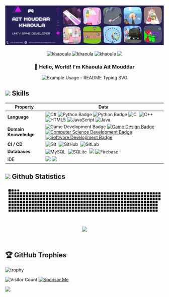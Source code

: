    <!--  my-header-img -->
![](Assets/AitMouddarKhaoula.png)
        
    
<p align="center">
<a href="https://hnida.itch.io/" target="blank"><img align="center" src="https://img.shields.io/badge/itch.io-%23000000.svg?&style=for-the-badge&logo=itch.io&logoColor=bf8bff&color=white" alt="khaooula"  /></a>
<a href="https://www.linkedin.com/in/khaoula-ait-mouddar-a1b56a213/" target="blank"><img align="center" src="https://img.shields.io/badge/LinkedIn-%230077B5.svg?&style=for-the-badge&logo=linkedin&logoColor=bf8bff&color=white" alt="khaoula" /></a>
<a href="mailto:aitmouddarkhaoula@gmail.com" target="blank"><img align="center" src="https://img.shields.io/badge/Email-%23D14836.svg?&style=for-the-badge&logo=Gmail&logoColor=bf8bff&color=white" alt="khaoula"  /></a>
<a href="https://aitmouddarkhaoula.github.io"><img align="center" src="https://img.shields.io/badge/Portfolio-%23000000.svg?style=for-the-badge&logo=firefox&logoColor=bf8bff&color=white" /></a>
</p>

  
<p align="center">
  <h3 align="center">👋 Hello, World! I'm Khaoula Ait Mouddar</h3>
</p> 

<p align="center">
  <img src="https://readme-typing-svg.demolab.com/?lines=Passionate+Game+Developer!;Coding+Enthusiast;Perpetual+Learner+🤓&font=Fira%20Code&center=true&width=380&height=50&duration=4000&pause=1000&color=bf8bff" alt="Example Usage - README Typing SVG">
</p>



<!--
## 🚀 About Me 
- 💻 Game developer with expertise in Unity engine.  
- 🌱 Always exploring new technologies and frameworks. 
- 🎓 Graduated with a degree in Computer Science Engineering from the National Schools of Applied Sciences.  
- 📚 Currently delving into XR (Extended Reality) technologies. -->
###
<!--
## 💻 Tech Stack:

<div align="center">

![C#](https://img.shields.io/badge/c%23-%23239120.svg?style=for-the-badge&logo=csharp&logoColor=white) ![HTML5](https://img.shields.io/badge/html5-%23E34F26.svg?style=for-the-badge&logo=html5&logoColor=white) ![JavaScript](https://img.shields.io/badge/javascript-%23323330.svg?style=for-the-badge&logo=javascript&logoColor=%23F7DF1E) ![Java](https://img.shields.io/badge/java-%23ED8B00.svg?style=for-the-badge&logo=openjdk&logoColor=white) ![PHP](https://img.shields.io/badge/php-%23777BB4.svg?style=for-the-badge&logo=php&logoColor=white) ![Windows Terminal](https://img.shields.io/badge/Windows%20Terminal-%234D4D4D.svg?style=for-the-badge&logo=windows-terminal&logoColor=white) ![Firebase](https://img.shields.io/badge/firebase-%23039BE5.svg?style=for-the-badge&logo=firebase) ![GithubPages](https://img.shields.io/badge/github%20pages-121013?style=for-the-badge&logo=github&logoColor=white) ![Bootstrap](https://img.shields.io/badge/bootstrap-%238511FA.svg?style=for-the-badge&logo=bootstrap&logoColor=white) ![Firebase](https://img.shields.io/badge/Firebase-039BE5?style=for-the-badge&logo=Firebase&logoColor=white) ![MySQL](https://img.shields.io/badge/mysql-%2300000f.svg?style=for-the-badge&logo=mysql&logoColor=white) ![MongoDB](https://img.shields.io/badge/MongoDB-%234ea94b.svg?style=for-the-badge&logo=mongodb&logoColor=white) ![Aseprite](https://img.shields.io/badge/Aseprite-FFFFFF?style=for-the-badge&logo=Aseprite&logoColor=#7D929E) ![Figma](https://img.shields.io/badge/figma-%23F24E1E.svg?style=for-the-badge&logo=figma&logoColor=white) ![Canva](https://img.shields.io/badge/Canva-%2300C4CC.svg?style=for-the-badge&logo=Canva&logoColor=white) ![Docker](https://img.shields.io/badge/docker-%230db7ed.svg?style=for-the-badge&logo=docker&logoColor=white) ![Bitwarden](https://img.shields.io/badge/bitwarden-%23175DDC.svg?style=for-the-badge&logo=bitwarden&logoColor=white) ![Jira](https://img.shields.io/badge/jira-%230A0FFF.svg?style=for-the-badge&logo=jira&logoColor=white) ![Notion](https://img.shields.io/badge/Notion-%23000000.svg?style=for-the-badge&logo=notion&logoColor=white) ![Postman](https://img.shields.io/badge/Postman-FF6C37?style=for-the-badge&logo=postman&logoColor=white) ![Prezi](https://img.shields.io/badge/Prezi-%23000000.svg?style=for-the-badge&logo=Prezi&logoColor=white) ![TOR](https://img.shields.io/badge/tor-%237E4798.svg?style=for-the-badge&logo=tor-project&logoColor=white) ![Trello](https://img.shields.io/badge/Trello-%23026AA7.svg?style=for-the-badge&logo=Trello&logoColor=white)

</div>


<br/>
<br/>
--> 

<h2 align="left"> <img src="https://media2.giphy.com/media/QssGEmpkyEOhBCb7e1/giphy.gif?cid=ecf05e47a0n3gi1bfqntqmob8g9aid1oyj2wr3ds3mg700bl&rid=giphy.gif" width ="30"> Skills</h2>

<!--   my-kaggle     
### My achievements on [kaggle](https://www.kaggle.com/andrej0marinchenko):

![competition_light](https://road-to-kaggle-grandmaster.vercel.app/api/badges/andrej0marinchenko/competition/light)
![dataset](https://road-to-kaggle-grandmaster.vercel.app/api/badges/andrej0marinchenko/dataset/light)
![notebook](https://road-to-kaggle-grandmaster.vercel.app/api/badges/andrej0marinchenko/notebook/light)
![discussion](https://road-to-kaggle-grandmaster.vercel.app/api/badges/andrej0marinchenko/discussion/light)
-->


<!--   my-skils -->

| Property                                        | Data                                                                                                                                                                                                                                                                                                                                                                                                                                                                                                                                                                                                                                                                                                                                                                                                                                                                                                                                                                                                                                                                                                                                                                                                                                                                                                                                                                                                                                                                                                                                                                                                                                                                                                                                                                                                                                                                                                                                                                  |
|-------------------------------------------------|-----------------------------------------------------------------------------------------------------------------------------------------------------------------------------------------------------------------------------------------------------------------------------------------------------------------------------------------------------------------------------------------------------------------------------------------------------------------------------------------------------------------------------------------------------------------------------------------------------------------------------------------------------------------------------------------------------------------------------------------------------------------------------------------------------------------------------------------------------------------------------------------------------------------------------------------------------------------------------------------------------------------------------------------------------------------------------------------------------------------------------------------------------------------------------------------------------------------------------------------------------------------------------------------------------------------------------------------------------------------------------------------------------------------------------------------------------------------------------------------------------------------------------------------------------------------------------------------------------------------------------------------------------------------------------------------------------------------------------------------------------------------------------------------------------------------------------------------------------------------------------------------------------------------------------------------------------------------------|
| **Language**                              | ![C#](https://img.shields.io/badge/c%23-%23239120.svg?style=flat&logo=csharp&logoColor=white) ![Python Badge](https://img.shields.io/badge/-Python-3776AB?style=flat&logo=Python&logoColor=white) ![Python Badge](https://img.shields.io/badge/-Django-3776AB?style=flat&logo=Django&logoColor=white) ![C](https://img.shields.io/badge/-C-66CC66?style=flat&logo=C&logoColor=A8B9CC)&nbsp; ![C++](https://img.shields.io/badge/-C++-66CC66?style=flat&logo=C%2B%2B&logoColor=00599C)&nbsp;  ![HTML5](https://img.shields.io/badge/html5-%23E34F26.svg?style=flat&logo=html5&logoColor=white) ![JavaScript](https://img.shields.io/badge/javascript-%23323330.svg?style=flat&logo=javascript&logoColor=%23F7DF1E) ![Java](https://img.shields.io/badge/java-%23ED8B00.svg?style=flat&logo=openjdk&logoColor=white)                                                                                                                                                                                                                                                                                                                                                                                                                                                                                                                                                                                                                                                                                                                                                                                                                                                                                                                                                                                                                                                                                                                                                                                                                                                                                                  |
| **Domain Knownledge**                           |![Game Development Badge](https://img.shields.io/badge/-Game%20Development-4C8CBF?style=flat&logoColor=white) [![Game Design Badge](https://img.shields.io/badge/-Game%20Design-01D277?style=flat&logoColor=white)](https://github.com/BEPb/BEPb) [![Computer Science Development Badge](https://img.shields.io/badge/-Computer%20Science-FAB040?style=flat&logoColor=white)](https://github.com/search?q=user%3ABEPb&type=Repositories) [![Software Development Badge](https://img.shields.io/badge/-Software%20Development-FF6600?style=flat&logoColor=white)](https://github.com/search?q=user%3ABEPb&type=Repositories)                                                                                                                                                                                                                                                                                                                                                                                                                                                                                                                                                                                                                                                                                                                                                                                                                                                                                                                                                                                                                                                                                                                                                                                                                                            |
| **CI / CD**                                     |  ![Git](https://img.shields.io/badge/-Git-004400?style=flat&logo=git)&nbsp; ![GitHub](https://img.shields.io/badge/-GitHub-444444?style=flat&logo=github)&nbsp; ![GitLab](https://img.shields.io/badge/-GitLab-444444?style=flat&logo=GitLab)&nbsp;|
| **Databases**                                   | ![MySQL](https://img.shields.io/badge/-MySQL-444444?style=flat&logo=MySQL)&nbsp; ![SQLite](https://img.shields.io/badge/-SQLite-444444?style=flat&logo=SQLite)&nbsp; [![](https://img.shields.io/badge/-PostgreSQL-336791?style=flat-square&logo=postgresql&logoColor=white)](https://www.postgresql.org) ![Firebase](https://img.shields.io/badge/firebase-%23039BE5.svg?style=flat&logo=firebase)                                                                                                                                                                                                                                                                                                                                                                                                                                                                                                                                              
| IDE                                    | [![](https://img.shields.io/badge/-PyCharm-000000?style=flat-square&logo=pycharm&logoColor=white)](https://www.jetbrains.com/pycharm/) [![](https://img.shields.io/badge/-VS_Code-007ACC?style=flat-square&logo=visual-studio-code&logoColor=white)](https://code.visualstudio.com)           



 <h2 align="left"> <img src="https://media.giphy.com/media/iY8CRBdQXODJSCERIr/giphy.gif" width="30"> Github Statistics</h2>

 <!-- green snake -->
<div align="center">
 <img src="https://raw.githubusercontent.com/aitmouddarkhaoula/aitmouddarkhaoula/output/snake.svg" alt="Snake animation" />
  </div>
  

<p align="center" >
<img align="center" src="https://github-readme-activity-graph.vercel.app/graph?username=aitmouddarkhaoula&theme=react-dark&color=bf8bff&line=bf8bff&area=false&hide_border=true" -->

</p>
<br/>
<!--<img align="center" src="https://github-readme-stats.vercel.app/api?username=aitmouddarkhaoula&theme=material-palenight&hide_title=true&hide_border=true&include_all_commits=true&&count_private=true" />
<img align="center" src="https://github-readme-stats.vercel.app/api/top-langs/?username=aitmouddarkhaoula&execlud=PyGameJam&langs_count=6&layout=compact&hide=html,ShaderLab,hlsl,python&theme=material-palenight&hide_border=true" />

<img align="center" src="https://github-readme-streak-stats.herokuapp.com/?user=aitmouddarkhaoula&theme=material-palenight&hide_border=false&hide_border=true" />
<br/>


</p>-->

  
## 🏆 GitHub Trophies
<!--![Your GitHub Stats](https://github-readme-stats.vercel.app/api?username=aitmouddarkhaoula&show_icons=true&count_private=true&include_all_commits=true&theme=dark&count_private=true)
![Top Languages](https://github-readme-stats.vercel.app/api/top-langs/?username=aitmouddarkhaoula&layout=compact&theme=dark&hide=c++)
![trophy](https://github-profile-trophy.vercel.app/?username=aitmouddarkhaoula&theme=onedark)-->
![trophy](https://github-profile-trophy.vercel.app/?username=aitmouddarkhaoula&theme=onedark&no-frame=true&no-bg=true&column=7&rank=S,AAA,AA,SECRET)




![Visitor Count](https://visitor-badge.laobi.icu/badge?page_id=aitmouddarkhaoula.aitmouddarkhaoula)
[![Sponsor Me](https://img.shields.io/badge/-Sponsor-fafbfc?logo=GitHub%20Sponsors)](https://github.com/sponsors/aitmouddarkhaoula)



![](https://hit.yhype.me/github/profile?user_id=54961980)



